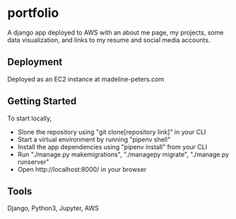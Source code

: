 # portfolio
A django app deployed to AWS with an about me page, my projects, some data visualization, and links to my resume and social media accounts.

## Deployment
Deployed as an EC2 instance at madeline-peters.com 

## Getting Started
To start locally, 
- Slone the repository using "git clone[repository link]" in your CLI
- Start a virtual environment by running "pipenv shell"
- Install the app dependencies using "pipenv install" from your CLI
- Run "./manage.py makemigrations", "./managepy migrate", "./manage.py runserver"
- Open http://localhost:8000/ in your browser

## Tools
Django, Python3, Jupyter, AWS


